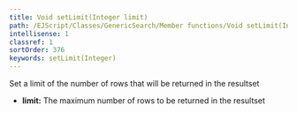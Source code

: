 ```yaml
---
title: Void setLimit(Integer limit)
path: /EJScript/Classes/GenericSearch/Member functions/Void setLimit(Integer limit)
intellisense: 1
classref: 1
sortOrder: 376
keywords: setLimit(Integer)
---
```



Set a limit of the number of rows that will be returned in the resultset



* **limit:** The maximum number of rows to be returned in the resultset


